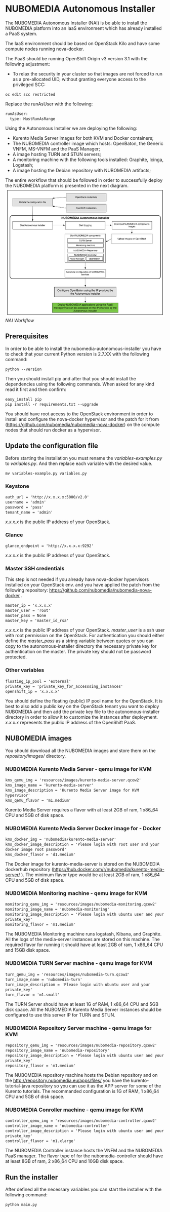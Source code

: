 # NUBOMEDIA Autonomous Installer

The NUBOMEDIA Autonomous Installer (NAI) is be able to install the NUBOMEDIA platform into an IaaS environment which has already installed a PaaS system.

The IaaS environment should be based on OpenStack Kilo and have some compute nodes running nova-docker.

The PaaS should be running OpenShift Origin v3 version 3.1 with the following adjustment:

- To relax the security in your cluster so that images are not forced to run as a pre-allocated UID, without granting everyone access to the privileged SCC:
```
oc edit scc restricted
```
Replace the runAsUser with the following:
```
runAsUser:
  type: MustRunAsRange
```

Using the Autonomous Installer we are deploying the following:

- Kurento Media Server images for both KVM and Docker containers; 
- The NUBOMEDIA controller image which hosts: OpenBaton, the Generic VNFM, MS-VNFM and the PaaS Manager; 
- A image hosting TURN and STUN servers; 
- A monitoring machine with the following tools installed: Graphite, Icinga, Logstash; 
- A image hosting the Debian repository with NUBOMEDIA artifacts;

The entire workflow that should be followed in order to successfully deploy the NUBOMEDIA platform is presented in the next diagram.
![NAI Workflow](../img/NAI-workflow.png)
*NAI Workflow*

## Prerequisites

In order to be able to install the nubomedia-autonomous-installer you have to check that your current Python version is 2.7.XX  with the following command:

```
python --version
```

Then you should install pip and after that you should install the dependencies using the following commands. When asked for any kind read it first and then confirm:

```
easy_install pip
pip install -r requirements.txt --upgrade
```

You should have root access to the OpenStack environment in order to install and configure the nova-docker hypervisor and the patch for it from (https://github.com/nubomedia/nubomedia-nova-docker) on the compute nodes that should run docker as a hypervisor.

## Update the configuration file

Before starting the installation you must rename the *variables-examples.py* to *variables.py*. And then replace each variable with the desired value.

```
mv variables-example.py variables.py
```

### Keystone

```
auth_url = 'http://x.x.x.x:5000/v2.0'
username = 'admin'
password = 'pass'
tenant_name = 'admin'
```
*x.x.x.x* is the public IP address of your OpenStack.

### Glance

```
glance_endpoint = 'http://x.x.x.x:9292'
```
*x.x.x.x* is the public IP address of your OpenStack.

### Master SSH credentials

This step is not needed if you already have nova-docker hypervisors installed on your OpenStack env. and you have applied the patch from the following repository: https://github.com/nubomedia/nubomedia-nova-docker .
```
master_ip = 'x.x.x.x'
master_user = 'root'
master_pass = None
master_key = 'master_id_rsa'
```
*x.x.x.x* is the public IP address of your OpenStack.
*master_user* is a ssh user with root permission on the OpenStack.
For authentication you should either define the *master_pass* as a string variable between quotes or you can copy to the autonomous-installer directory the necessary private key for authentication on the master. The private key should not be password protected.

### Other variables

```
floating_ip_pool = 'external'
private_key = 'private_key_for_accesssing_instances'
openshift_ip = 'x.x.x.x'
```
You should define the floating (public) IP pool name for the OpenStack.
It is best to also add a public key on the OpenStack tenant you want to deploy NUBOMEDIA and then add the private key file to the autonomous-installer directory in order to allow it to customize the instances after deployment.  
*x.x.x.x* represents the public IP address of the OpenShift PaaS.


## NUBOMEDIA images

You should download all the NUBOMEDIA images and store them on the *repository/images/* directory.

### NUBOMEDIA Kurento Media Server - qemu image for KVM
```
kms_qemu_img = 'resources/images/kurento-media-server.qcow2'
kms_image_name = 'kurento-media-server'
kms_image_description = 'Kurento Media Server image for KVM hypervisor'
kms_qemu_flavor = 'm1.medium'
```
Kurento Media Server requires a flavor with at least 2GB of ram, 1 x86_64 CPU and 5GB of disk space.

### NUBOMEDIA Kurento Media Server Docker image for - Docker

```
kms_docker_img = 'nubomedia/kurento-media-server'
kms_docker_image_description = 'Please login with root user and your docker image root password'
kms_docker_flavor = 'd1.medium'
```
The Docker image for kurento-media-server is stored on the NUBOMEDIA dockerhub repository (https://hub.docker.com/r/nubomedia/kurento-media-server/ ).  The minimum flavor type would be at least 2GB of ram, 1 x86_64 CPU and 5GB of disk space.

### NUBOMEDIA Monitoring machine - qemu image for KVM

```
monitoring_qemu_img = 'resources/images/nubomedia-monitoring.qcow2'
monitoring_image_name = 'nubomedia-monitoring'
monitoring_image_description = 'Please login with ubuntu user and your private_key'
monitoring_flavor = 'm1.medium'
```
The NUBOMEDIA Monitoring machine runs logstash, Kibana, and Graphite. All the logs of the media-server instances are stored on this machine. The required flavor for running it should have at least 2GB of ram, 1 x86_64 CPU and 15GB disk space.

### NUBOMEDIA TURN Server machine - qemu image for KVM

```
turn_qemu_img = 'resources/images/nubomedia-turn.qcow2'
turn_image_name = 'nubomedia-turn'
turn_image_description = 'Please login with ubuntu user and your private_key'
turn_flavor = 'm1.small'
```
The TURN Server should have at least 1G of RAM, 1 x86_64 CPU and 5GB disk space.
All the NUBOMEDIA Kurento Media Server instances should be configured to use this server IP for TURN and STUN.

### NUBOMEDIA Repository Server machine - qemu image for KVM

```
repository_qemu_img = 'resources/images/nubomedia-repository.qcow2'
repository_image_name = 'nubomedia-repository'
repository_image_description = 'Please login with ubuntu user and your private_key'
repository_flavor = 'm1.medium'
```
The NUBOMEDIA repository machine hosts the Debian repository and on the http://repository.nubomedia.eu/apps/files/ you have the kurento-tutorial-java repository so you can use it as the APP server for some of the Kurento tutorials. The recommanded configuration is 1G of RAM, 1 x86_64 CPU and 5GB of disk space.

### NUBOMEDIA Conroller machine - qemu image for KVM

```
controller_qemu_img = 'resources/images/nubomedia-controller.qcow2'
controller_image_name = 'nubomedia-controller'
controller_image_description = 'Please login with ubuntu user and your private_key'
controller_flavor = 'm1.xlarge'
```
The NUBOMEDIA Controller instance hosts the VNFM and the NUBOMEDIA PaaS manager. The flavor type of for the nubomedia-controller should have at least 8GB of ram, 2 x86_64 CPU and 10GB disk space.

## Run the installer

After defined all the necessary variables you can start the installer with the following command:
```
python main.py
```
